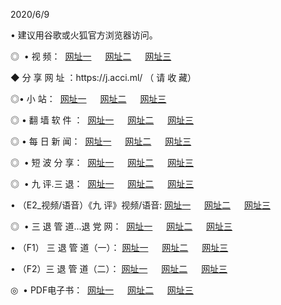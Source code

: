 <p>2020/6/9
<p>• 建议用谷歌或火狐官方浏览器访问。
<p>◎  • 视 频： 
<a href="http://hpa.shirokuriwaki.com/" target="_blank">网址一</a> 　 
<a href="http://hec.shirokuriwaki.com/" target="_blank">网址二</a> 　 
<a href="http://haw.shirokuriwaki.com/b.html" target="_blank">网址三</a>
<p>◆ 分 享 网 址 ：https://j.acci.ml/  （ 请 收 藏） </p>

<p>◎•  小 站：  
<a href="http://hpa.shirokuriwaki.com/f.html" target="_blank">网址一</a> 　 
<a href="http://hec.shirokuriwaki.com/h.html" target="_blank">网址二</a> 　 
<a href="http://haw.shirokuriwaki.com/k/" target="_blank">网址三</a></p><p>

<p>◎  • 翻 墙 软 件 ：  
<a href="http://hpa.shirokuriwaki.com/ff/" target="_blank">网址一</a> 　 
<a href="http://hec.shirokuriwaki.com/s/read/a1_nd.html" target="_blank">网址二</a> 　 
<a href="http://haw.shirokuriwaki.com/ff/index.html" target="_blank">网址三</a></p>
<p>◎  • 每 日 新 闻：  
<a href="http://hpa.shirokuriwaki.com/day/" target="_blank">网址一</a> 　 
<a href="http://hec.shirokuriwaki.com/day/" target="_blank">网址二</a> 　 
<a href="http://haw.shirokuriwaki.com/day/index.html" target="_blank">网址三</a></p>
<p>◎   • 短 波 分 享：  
<a href="http://hpa.shirokuriwaki.com/h/" target="_blank">网址一</a> 　 
<a href="http://hec.shirokuriwaki.com/h/" target="_blank">网址二</a> 　 
<a href="http://haw.shirokuriwaki.com/h/index.html" target="_blank">网址三</a></p>
<p>◎   • 九 评.三 退：  
<a href="http://hpa.shirokuriwaki.com/t/" target="_blank">网址一</a> 　 
<a href="http://hec.shirokuriwaki.com/v2/index.html" target="_blank">网址二</a> 　 
<a href="http://haw.shirokuriwaki.com/tt/index.html" target="_blank">网址三</a> 　</p>
<p>  • （E2_视频/语音）《九 评》视频/语音: 
<a href="http://hpa.shirokuriwaki.com/7738.html" target="_blank">网址一</a> 　 
<a href="http://hec.shirokuriwaki.com/7614.html" target="_blank">网址二</a> 　 
<a href="http://haw.shirokuriwaki.com/7633.html" target="_blank">网址三</a></p>
<p>◎   • 三 退 管 道...退 党 网：  
<a href="http://hpa.shirokuriwaki.com/go/td1.html" target="_blank">网址一</a> 　 
<a href="http://hec.shirokuriwaki.com/go/td2.html" target="_blank">网址二</a> 　 
<a href="http://haw.shirokuriwaki.com/go/td3.html" target="_blank">网址三</a></p>
<p>  • （F1） 三 退 管 道（一）： 
<a href="http://hpa.shirokuriwaki.com/dd/" target="_blank">网址一</a> 　 
<a href="http://hec.shirokuriwaki.com/s/read/a1_tdx.html" target="_blank">网址二</a> 　 
<a href="http://haw.shirokuriwaki.com/dd/" target="_blank">网址三</a></p>
<p>  • （F2）三 退 管 道（二）： 
<a href="http://hec.shirokuriwaki.com/d/" target="_blank">网址一</a> 　 
<a href="http://hpa.shirokuriwaki.com/d/index.html" target="_blank">网址二</a> 　 
<a href="http://haw.shirokuriwaki.com/d/" target="_blank">网址三</a></p>
<p>◎   • PDF电子书：  
<a href="http://hpa.shirokuriwaki.com/p/" target="_blank">网址一</a> 　 
<a href="http://hec.shirokuriwaki.com/p/index.html" target="_blank">网址二</a> 　 
<a href="http://haw.shirokuriwaki.com/p/" target="_blank">网址三</a></p>
